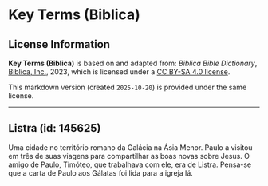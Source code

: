 # Key Terms (Biblica)

## License Information

**Key Terms (Biblica)** is based on and adapted from: _Biblica Bible Dictionary_, [Biblica, Inc.](https://www.biblica.com/), 2023, which is licensed under a [CC BY-SA 4.0 license](https://creativecommons.org/licenses/by-sa/4.0/legalcode.en).

This markdown version (created `2025-10-20`) is provided under the same license.



--------------------------------

## Listra (id: 145625)

Uma cidade no território romano da Galácia na Ásia Menor. Paulo a visitou em três de suas viagens para compartilhar as boas novas sobre Jesus. O amigo de Paulo, Timóteo, que trabalhava com ele, era de Listra. Pensa\-se que a carta de Paulo aos Gálatas foi lida para a igreja lá.


